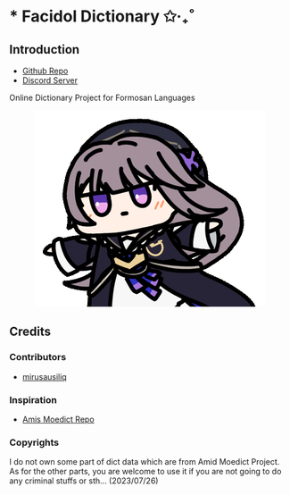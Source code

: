 # * Facidol Dictionary ✩‧₊˚

## Introduction

- [Github Repo](https://github.com/mirusausiliq/facidol-dict)
- [Discord Server](https://discord.gg/wSECrwgqhV)
 
Online Dictionary Project for Formosan Languages

<div align="center"><img src="./assets/image/herta01.gif"></div>

## Credits 

### Contributors

- [mirusausiliq](https://github.com/mirusailiq)

### Inspiration

- [Amis Moedict Repo](https://github.com/g0v/amis-moedict/tree/master)

### Copyrights 

I do not own some part of dict data which are from Amid Moedict Project. As for the other parts, you are welcome to use it if you are not going to do any criminal stuffs or sth... (2023/07/26)